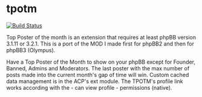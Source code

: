 # tpotm
[![Build Status](https://travis-ci.org/3D-I/tpotm.svg)](https://travis-ci.org/3D-I/tpotm)

Top Poster of the month is an extension that requires at least phpBB version 3.1.11 or 3.2.1.
This is a port of the MOD I made first for phpBB2 and then for phpBB3 (Olympus).

Have a Top Poster of the Month to show on your phpBB except for Founder, Banned, Admins and Moderators. The last poster with the max number of posts made into the current month's gap of time will win. Custom cached data management is in the ACP's ext module. The TPOTM's profile link works according with the - can view profile - permissions (native).
